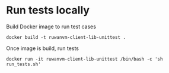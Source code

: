 # Run tests locally

Build Docker image to run test cases

`docker build -t ruwanvm-client-lib-unittest .`

Once image is build, run tests

`docker run -it ruwanvm-client-lib-unittest /bin/bash -c 'sh run_tests.sh'`
